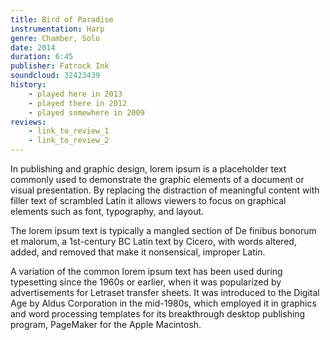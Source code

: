 ```yaml
---
title: Bird of Paradise
instrumentation: Harp
genre: Chamber, Solo
date: 2014
duration: 6:45
publisher: Fatrock Ink 
soundcloud: 32423439
history:
    - played here in 2013
    - played there in 2012
    - played somewhere in 2009
reviews: 
    - link_to_review_1
    - link_to_review_2
---
```


In publishing and graphic design, lorem ipsum is a placeholder text commonly used to demonstrate the graphic elements of a document or visual presentation. By replacing the distraction of meaningful content with filler text of scrambled Latin it allows viewers to focus on graphical elements such as font, typography, and layout.

The lorem ipsum text is typically a mangled section of De finibus bonorum et malorum, a 1st-century BC Latin text by Cicero, with words altered, added, and removed that make it nonsensical, improper Latin.

A variation of the common lorem ipsum text has been used during typesetting since the 1960s or earlier, when it was popularized by advertisements for Letraset transfer sheets. It was introduced to the Digital Age by Aldus Corporation in the mid-1980s, which employed it in graphics and word processing templates for its breakthrough desktop publishing program, PageMaker for the Apple Macintosh.

